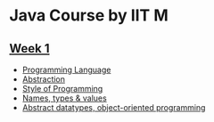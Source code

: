 # Java Course by IIT M

## [Week 1](https://github.com/alokg-812/IIT-Madras/tree/main/Java/Week1#week-1)

- [Programming Language]()
- [Abstraction]()
- [Style of Programming]()
- [Names, types & values]()
- [Abstract datatypes, object-oriented programming]()
